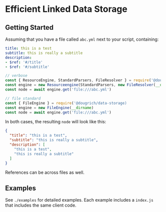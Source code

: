 # Efficient Linked Data Storage

## Getting Started

Assuming that you have a file called `abc.yml` next to your script, containing:

```yaml
title: this is a test
subtitle: this is really a subtitle
description:
- $ref: '#/title'
- $ref: '#/subtitle'
```

```javascript
// verbose
const { ResourceEngine, StandardParsers, FileResolver } = require('@dougrich/data-storage')
const engine = new Resourceengine(StandardParsers, new FileResolver(__dirname))
const node = await engine.get('file:///abc.yml')

// file standard
const { FileEngine } = require('@dougrich/data-storage)
const engine = new FileEngine(__dirname)
const node = await engine.get('file:///abc.yml')
```

In both cases, the resulting `node` will look like this:
```json
{
  "title": "this is a test",
  "subtitle": "this is really a subtitle",
  "description": [
    "this is a test",
    "this is really a subtitle"
  ]
}
```

References can be across files as well.

## Examples

See `./examples` for detailed examples. Each example includes a `index.js` that includes the same client code.